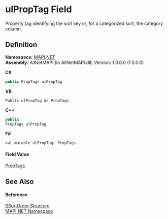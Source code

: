 # ulPropTag Field


Property tag identifying the sort key or, for a categorized sort, the category column.



## Definition
**Namespace:** <a href="5bef4637-66f8-16d4-e5f4-4d0da57a1538.md">MAPI.NET</a>  
**Assembly:** AllNetMAPI (in AllNetMAPI.dll) Version: 1.0.0.0 (1.0.0.0)

**C#**
``` C#
public PropTags ulPropTag
```
**VB**
``` VB
Public ulPropTag As PropTags
```
**C++**
``` C++
public:
PropTags ulPropTag
```
**F#**
``` F#
val mutable ulPropTag: PropTags
```



#### Field Value
<a href="1ae9a3cd-e604-b415-e46a-a883db158f2a.md">PropTags</a>

## See Also


#### Reference
<a href="6cc775d7-842b-3fa0-ca6b-61f67dc4c98b.md">SSortOrder Structure</a>  
<a href="5bef4637-66f8-16d4-e5f4-4d0da57a1538.md">MAPI.NET Namespace</a>  
